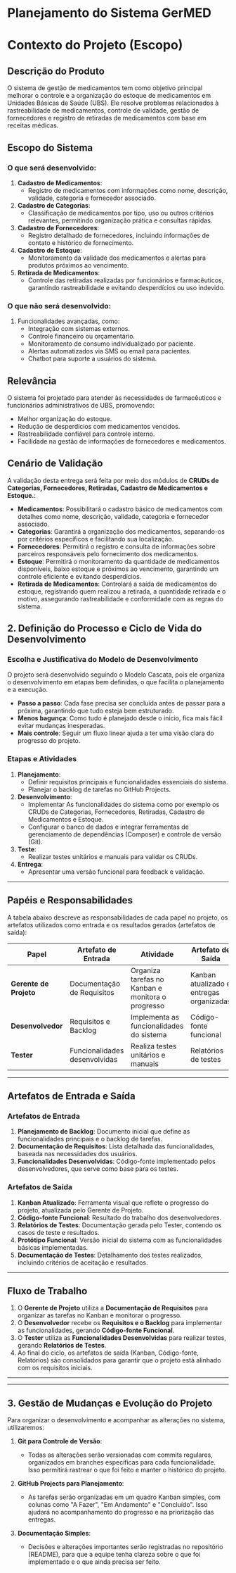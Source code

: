 # Planejamento do Sistema GerMED

# Contexto do Projeto (Escopo)

## Descrição do Produto
O sistema de gestão de medicamentos tem como objetivo principal melhorar o controle e a organização do estoque de medicamentos em Unidades Básicas de Saúde (UBS). Ele resolve problemas relacionados à rastreabilidade de medicamentos, controle de validade, gestão de fornecedores e registro de retiradas de medicamentos com base em receitas médicas.

## Escopo do Sistema

### O que será desenvolvido:
1. **Cadastro de Medicamentos**:
   - Registro de medicamentos com informações como nome, descrição, validade, categoria e fornecedor associado.
2. **Cadastro de Categorias**:
   - Classificação de medicamentos por tipo, uso ou outros critérios relevantes, permitindo organização prática e consultas rápidas.
3. **Cadastro de Fornecedores**:
   - Registro detalhado de fornecedores, incluindo informações de contato e histórico de fornecimento.
4. **Cadastro de Estoque**:
   - Monitoramento da validade dos medicamentos e alertas para produtos próximos ao vencimento.
5. **Retirada de Medicamentos**:
   - Controle das retiradas realizadas por funcionários e farmacêuticos, garantindo rastreabilidade e evitando desperdícios ou uso indevido.

### O que não será desenvolvido:
1. Funcionalidades avançadas, como:
   - Integração com sistemas externos.
   - Controle financeiro ou orçamentário.
   - Monitoramento de consumo individualizado por paciente.
   - Alertas automatizados via SMS ou email para pacientes.
   - Chatbot para suporte a usuários do sistema.
     

## Relevância
O sistema foi projetado para atender às necessidades de farmacêuticos e funcionários administrativos de UBS, promovendo:
- Melhor organização do estoque.
- Redução de desperdícios com medicamentos vencidos.
- Rastreabilidade confiável para controle interno.
- Facilidade na gestão de informações de fornecedores e medicamentos.
  

## Cenário de Validação
A validação desta entrega será feita por meio dos módulos de **CRUDs de Categorias, Fornecedores, Retiradas, Cadastro de Medicamentos e Estoque.**:
- **Medicamentos**: Possibilitará o cadastro básico de medicamentos com detalhes como nome, descrição, validade, categoria e fornecedor associado.
- **Categorias**: Garantirá a organização dos medicamentos, separando-os por critérios específicos e facilitando sua localização.
- **Fornecedores**: Permitirá o registro e consulta de informações sobre parceiros responsáveis pelo fornecimento dos medicamentos.
- **Estoque**: Permitirá o monitoramento da quantidade de medicamentos disponíveis, baixo estoque e próximos ao vencimento, garantindo um controle eficiente e evitando desperdícios.
-  **Retirada de Medicamentos**: Controlará a saída de medicamentos do estoque, registrando quem realizou a retirada, a quantidade retirada e o motivo, assegurando rastreabilidade e conformidade com as regras do sistema.

## 2. Definição do Processo e Ciclo de Vida do Desenvolvimento

### Escolha e Justificativa do Modelo de Desenvolvimento
O projeto será desenvolvido seguindo o Modelo Cascata, pois ele organiza o desenvolvimento em etapas bem definidas, o que facilita o planejamento e a execução.  

- **Passo a passo**: Cada fase precisa ser concluída antes de passar para a próxima, garantindo que tudo esteja bem estruturado.  
- **Menos bagunça**: Como tudo é planejado desde o início, fica mais fácil evitar mudanças inesperadas.  
- **Mais controle**: Seguir um fluxo linear ajuda a ter uma visão clara do progresso do projeto.  


### Etapas e Atividades
1. **Planejamento**:
   - Definir requisitos principais e funcionalidades essenciais do sistema.
   - Planejar o backlog de tarefas no GitHub Projects.
2. **Desenvolvimento**:
   - Implementar As funcionalidades do sistema como por exemplo os CRUDs de Categorias, Fornecedores, Retiradas, Cadastro de Medicamentos e Estoque.
   - Configurar o banco de dados e integrar ferramentas de gerenciamento de dependências (Composer) e controle de versão (Git).
3. **Teste**:
   - Realizar testes unitários e manuais para validar os CRUDs.
4. **Entrega**:
   - Apresentar uma versão funcional para feedback e validação.

---

## Papéis e Responsabilidades

A tabela abaixo descreve as responsabilidades de cada papel no projeto, os artefatos utilizados como entrada e os resultados gerados (artefatos de saída):

| **Papel**            | **Artefato de Entrada**       | **Atividade**                                      | **Artefato de Saída**                  |
|-----------------------|-------------------------------|----------------------------------------------------|----------------------------------------|
| **Gerente de Projeto** | Documentação de Requisitos    | Organiza tarefas no Kanban e monitora o progresso  | Kanban atualizado e entregas organizadas |
| **Desenvolvedor**      | Requisitos e Backlog          | Implementa as funcionalidades do sistema           | Código-fonte funcional                 |
| **Tester**             | Funcionalidades desenvolvidas | Realiza testes unitários e manuais                 | Relatórios de testes                   |

---

## Artefatos de Entrada e Saída

### Artefatos de Entrada
1. **Planejamento de Backlog**: Documento inicial que define as funcionalidades principais e o backlog de tarefas.
2. **Documentação de Requisitos**: Lista detalhada das funcionalidades, baseada nas necessidades dos usuários.
3. **Funcionalidades Desenvolvidas**: Código-fonte implementado pelos desenvolvedores, que serve como base para os testes.

### Artefatos de Saída
1. **Kanban Atualizado**: Ferramenta visual que reflete o progresso do projeto, atualizada pelo Gerente de Projeto.
2. **Código-fonte Funcional**: Resultado do trabalho dos desenvolvedores.
3. **Relatórios de Testes**: Documentação gerada pelo Tester, contendo os casos de teste e resultados.
4. **Protótipo Funcional**: Versão inicial do sistema com as funcionalidades básicas implementadas.
5. **Documentação de Testes**: Detalhamento dos testes realizados, incluindo critérios de aceitação e resultados.

---

## Fluxo de Trabalho

1. O **Gerente de Projeto** utiliza a **Documentação de Requisitos** para organizar as tarefas no Kanban e monitorar o progresso.
2. O **Desenvolvedor** recebe os **Requisitos e o Backlog** para implementar as funcionalidades, gerando **Código-fonte Funcional**.
3. O **Tester** utiliza as **Funcionalidades Desenvolvidas** para realizar testes, gerando **Relatórios de Testes**.
4. Ao final do ciclo, os artefatos de saída (Kanban, Código-fonte, Relatórios) são consolidados para garantir que o projeto está alinhado com os requisitos iniciais.

---

---

## 3. Gestão de Mudanças e Evolução do Projeto

Para organizar o desenvolvimento e acompanhar as alterações no sistema, utilizaremos:

1. **Git para Controle de Versão**:
   - Todas as alterações serão versionadas com commits regulares, organizados em branches específicas para cada funcionalidade. Isso permitirá rastrear o que foi feito e manter o histórico do projeto.

2. **GitHub Projects para Planejamento**:
   - As tarefas serão organizadas em um quadro Kanban simples, com colunas como "A Fazer", "Em Andamento" e "Concluído". Isso ajudará no acompanhamento do progresso e na priorização das entregas.

3. **Documentação Simples**:
   - Decisões e alterações importantes serão registradas no repositório (README), para que a equipe tenha clareza sobre o que foi implementado e o que ainda precisa ser feito.




